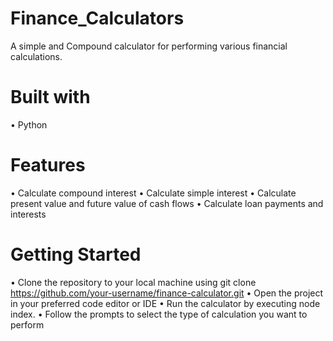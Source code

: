# Finance_Calculators
A simple and Compound calculator for performing various financial calculations.

# Built with
• Python

# Features
• Calculate compound interest 
• Calculate simple interest 
• Calculate present value and future value of cash flows 
• Calculate loan payments and interests

# Getting Started
• Clone the repository to your local machine using git clone https://github.com/your-username/finance-calculator.git 
• Open the project in your preferred code editor or IDE
• Run the calculator by executing node index.
• Follow the prompts to select the type of calculation you want to perform

